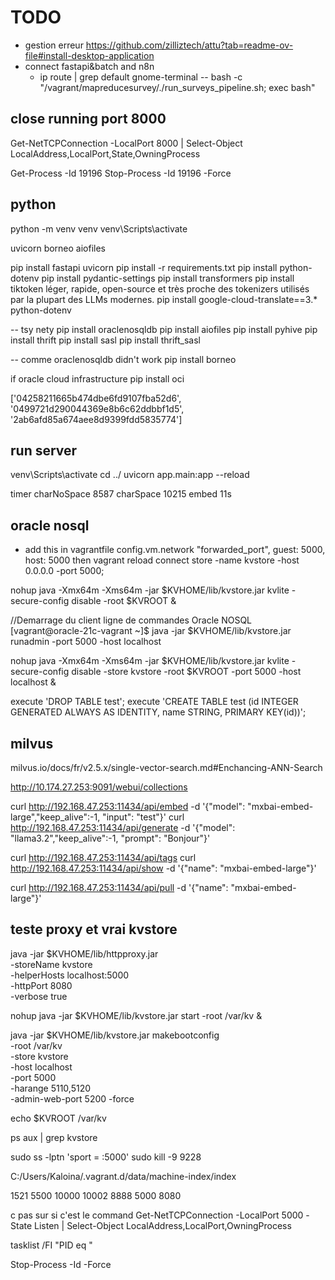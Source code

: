 # TODO
- gestion erreur
https://github.com/zilliztech/attu?tab=readme-ov-file#install-desktop-application
- connect fastapi&batch and n8n
  - ip route | grep default
gnome-terminal -- bash -c "/vagrant/mapreducesurvey/./run_surveys_pipeline.sh; exec bash"

## close running port 8000
Get-NetTCPConnection -LocalPort 8000 | Select-Object LocalAddress,LocalPort,State,OwningProcess

Get-Process -Id 19196 <PID>
Stop-Process -Id 19196 -Force

## python
python -m venv venv
venv\Scripts\activate

uvicorn
borneo
aiofiles

pip install fastapi uvicorn 
pip install -r requirements.txt
pip install python-dotenv
pip install pydantic-settings
pip install transformers
pip install tiktoken
  léger, rapide, open-source et très proche des tokenizers utilisés par la plupart des LLMs modernes.
  pip install google-cloud-translate==3.* python-dotenv


-- tsy nety
pip install oraclenosqldb 
pip install aiofiles
pip install pyhive
pip install thrift
pip install sasl 
pip install thrift_sasl


-- comme oraclenosqldb didn't work
pip install borneo

if oracle cloud infrastructure
pip install oci

['04258211665b474dbe6fd9107fba52d6', '0499721d290044369e8b6c62ddbbf1d5', '2ab6afd85a674aee8d9399fdd5835774']

## run server
venv\Scripts\activate
cd ../
uvicorn app.main:app --reload

timer
charNoSpace 8587 charSpace 10215  embed   11s


## oracle nosql
- add this in vagrantfile
config.vm.network "forwarded_port", guest: 5000, host: 5000
then
vagrant reload
connect store -name kvstore -host 0.0.0.0 -port 5000;

nohup java -Xmx64m -Xms64m -jar $KVHOME/lib/kvstore.jar kvlite -secure-config disable -root $KVROOT &

//Demarrage du client ligne de commandes Oracle NOSQL
[vagrant@oracle-21c-vagrant ~]$ java -jar $KVHOME/lib/kvstore.jar runadmin -port 5000 -host localhost


nohup java -Xmx64m -Xms64m -jar $KVHOME/lib/kvstore.jar kvlite -secure-config disable -store kvstore -root $KVROOT -port 5000 -host localhost &

execute 'DROP TABLE test';
execute 'CREATE TABLE test (id INTEGER GENERATED ALWAYS AS IDENTITY, name STRING, PRIMARY KEY(id))';

## milvus
milvus.io/docs/fr/v2.5.x/single-vector-search.md#Enchancing-ANN-Search

http://10.174.27.253:9091/webui/collections

curl http://192.168.47.253:11434/api/embed -d '{"model": "mxbai-embed-large","keep_alive":-1, "input": "test"}' 
curl http://192.168.47.253:11434/api/generate -d '{"model": "llama3.2","keep_alive":-1, "prompt": "Bonjour"}'

curl http://192.168.47.253:11434/api/tags
curl http://192.168.47.253:11434/api/show -d '{"name": "mxbai-embed-large"}'

curl http://192.168.47.253:11434/api/pull -d '{"name": "mxbai-embed-large"}'

## teste proxy et vrai kvstore

java -jar $KVHOME/lib/httpproxy.jar \
  -storeName kvstore \
  -helperHosts localhost:5000 \
  -httpPort 8080 \
  -verbose true

nohup java -jar $KVHOME/lib/kvstore.jar start -root /var/kv &

java -jar $KVHOME/lib/kvstore.jar makebootconfig \
  -root /var/kv \
  -store kvstore \
  -host localhost \
  -port 5000 \
  -harange 5110,5120 \
-admin-web-port 5200
  -force


 echo $KVROOT
/var/kv


ps aux | grep kvstore

sudo ss -lptn 'sport = :5000'
sudo kill -9  9228 <PID>

C:/Users/Kaloina/.vagrant.d/data/machine-index/index

1521
5500
10000
10002
8888
5000
8080

c pas sur si c'est le command
Get-NetTCPConnection -LocalPort 5000 -State Listen | Select-Object LocalAddress,LocalPort,OwningProcess

tasklist /FI "PID eq <PID>"

Stop-Process -Id <PID> -Force
